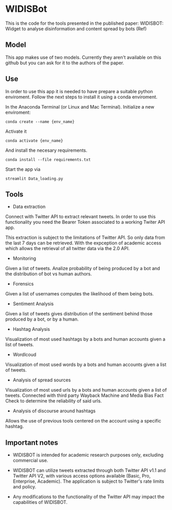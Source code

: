 # WIDISBot

This is the code for the tools presented in the published paper: WIDISBOT: Widget to analyse disinformation and content spread by bots (Ref)

## Model

This app makes use of two models. Currently they aren't available on this github but you can ask for it to the authors of the paper. 

## Use

In order to use this app it is needed to have prepare a suitable python enviroment. Follow the next steps to install it using a conda enviroment.

In the Anaconda Terminal (or Linux and Mac Terminal). Initialize a new enviroment:
```
conda create --name {env_name}
```

Activate it
```
conda activate {env_name}
```

And install the necesary requirements.
```
conda install --file requirements.txt
```

Start the app via
```
streamlit Data_loading.py
```

## Tools

- Data extraction 

Connect with Twitter API to extract relevant tweets. In order to use this functionality you need the Bearer Token associated to a working Twiter API app.

This extraction is subject to the limitations of Twitter API. So only data from the last 7 days can be retrieved. With the expception of academic access which allows the retrieval of all twitter data via the 2.0 API.

- Monitoring

Given a list of tweets. Analize probability of being produced by a bot and the distribution of bot vs human authors.

- Forensics

Given a list of usernames computes the likelihood of them being bots.

- Sentiment Analysis

Given a list of tweets gives distribution of the sentiment behind those produced by a bot, or by a human.

- Hashtag Analysis

Visualization of most used hashtags by a bots and human accounts given a list of tweets.

- Wordlcoud

Visualization of most used words by a bots and human accounts given a list of tweets.

- Analysis of spread sources 

Visualization of most used urls by a bots and human accounts given a list of tweets. Connected with third party Wayback Machine and Media Bias Fact Check to determine the reliability of said urls.

- Analysis of discourse around hashtags

Allows the use of previous tools centered on the account using a specific hashtag.

## Important notes

- WIDISBOT is intended for academic research purposes only, excluding commercial use.

- WIDISBOT can utilize tweets extracted through both Twitter API v1.1 and Twitter API V2, with various access options available (Basic, Pro, Enterprise, Academic). The application is subject to Twitter's rate limits and policy.

- Any modifications to the functionality of the Twitter API may impact the capabilities of WIDISBOT.






